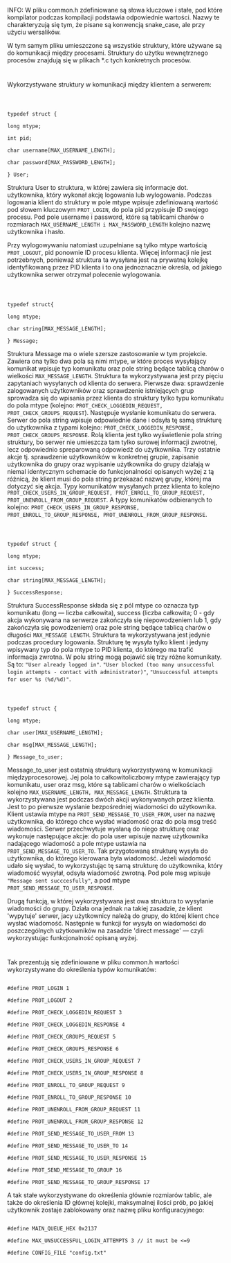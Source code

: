 
INFO: W pliku common.h zdefiniowane są słowa kluczowe i stałe, pod które kompilator podczas kompilacji podstawia odpowiednie wartości. Nazwy te charakteryzują się tym, że pisane są konwencją snake_case, ale przy użyciu wersalików.

W tym samym pliku umieszczone są wszystkie struktury, które używane są do komunikacji między procesami. Struktury do użytku wewnętrznego procesów znajdują się w plikach *.c tych konkretnych procesów.

  

#

  

Wykorzystywane struktury w komunikacji między klientem a serwerem:

  

#

```

typedef struct {

long mtype;

int pid;

char username[MAX_USERNAME_LENGTH];

char password[MAX_PASSWORD_LENGTH];

} User;

```

  

Struktura User to struktura, w której zawiera się informacje dot. użytkownika, który wykonał akcję logowania lub wylogowania. Podczas logowania klient do struktury w pole mtype wpisuje zdefiniowaną wartość pod słowem kluczowym `PROT_LOGIN`, do pola pid przypisuje ID swojego procesu. Pod pole username i password, które są tablicami charów o rozmiarach `MAX_USERNAME_LENGTH i MAX_PASSWORD_LENGTH` kolejno nazwę użytkownika i hasło.

Przy wylogowywaniu natomiast uzupełniane są tylko mtype wartością `PROT_LOGOUT`, pid ponownie ID procesu klienta. Więcej informacji nie jest potrzebnych, ponieważ struktura ta wysyłana jest na prywatną kolejkę identyfikowaną przez PID klienta i to ona jednoznacznie określa, od jakiego użytkownika serwer otrzymał polecenie wylogowania.

#

```

typedef struct{

long mtype;

char string[MAX_MESSAGE_LENGTH];

} Message;

```

  

Struktura Message ma o wiele szersze zastosowanie w tym projekcie. Zawiera ona tylko dwa pola są nimi mtype, w które proces wysyłający komunikat wpisuje typ komunikatu oraz pole string będące tablicą charów o wielkości `MAX_MESSAGE_LENGTH`. Struktura ta wykorzystywana jest przy pięciu zapytaniach wysyłanych od klienta do serwera. Pierwsze dwa: sprawdzenie zalogowanych użytkowników oraz sprawdzenie istniejących grup sprowadza się do wpisania przez klienta do struktury tylko typu komunikatu do pola mtype (kolejno: `PROT_CHECK_LOGGEDIN_REQUEST, PROT_CHECK_GROUPS_REQUEST`). Następuje wysłanie komunikatu do serwera. Serwer do pola string wpisuje odpowiednie dane i odsyła tę samą strukturę do użytkownika z typami kolejno: `PROT_CHECK_LOGGEDIN_RESPONSE, PROT_CHECK_GROUPS_RESPONSE`. Rolą klienta jest tylko wyświetlenie pola string struktury, bo serwer nie umieszcza tam tylko surowej informacji zwrotnej, lecz odpowiednio spreparowaną odpowiedź do użytkownika. Trzy ostatnie akcje tj. sprawdzenie użytkowników w konkretnej grupie, zapisanie użytkownika do grupy oraz wypisanie użytkownika do grupy działają w niemal identycznym schemacie do funkcjonalności opisanych wyżej z tą różnicą, że klient musi do pola string przekazać nazwę grupy, której ma dotyczyć się akcja. Typy komunikatów wysyłanych przez klienta to kolejno `PROT_CHECK_USERS_IN_GROUP_REQUEST, PROT_ENROLL_TO_GROUP_REQUEST, PROT_UNENROLL_FROM_GROUP_REQUEST`. A typy komunikatów odbieranych to kolejno: `PROT_CHECK_USERS_IN_GROUP_RESPONSE, PROT_ENROLL_TO_GROUP_RESPONSE, PROT_UNENROLL_FROM_GROUP_RESPONSE`.

#

```

typedef struct {

long mtype;

int success;

char string[MAX_MESSAGE_LENGTH];

} SuccessResponse;

```

  

Struktura SuccessResponse składa się z pól mtype co oznacza typ komunikatu (long — liczba całkowita), success (liczba całkowita; 0 - gdy akcja wykonywana na serwerze zakończyła się niepowodzeniem lub 1, gdy zakończyła się powodzeniem) oraz pole string będące tablicą charów o długości `MAX_MESSAGE LENGTH`. Struktura ta wykorzystywana jest jedynie podczas procedury logowania. Strukturę tę wysyła tylko klient i jedyny wpisywany typ do pola mtype to PID klienta, do którego ma trafić informacja zwrotna. W polu string mogą pojawić się trzy różne komunikaty. Są to: `"User already logged in"`. `"User blocked (too many unsuccessful login attempts - contact with administrator)"`, `"Unsuccessful attempts for user %s (%d/%d)"`.

#

```

typedef struct {

long mtype;

char user[MAX_USERNAME_LENGTH];

char msg[MAX_MESSAGE_LENGTH];

} Message_to_user;

```

  

Message_to_user jest ostatnią strukturą wykorzystywaną w komunikacji międzyprocesorowej. Jej pola to całkowitoliczbowy mtype zawierający typ komunikatu, user oraz msg, które są tablicami charów o wielkościach kolejno `MAX_USERNAME_LENGTH, MAX_MESSAGE_LENGTH`. Struktura ta wykorzystywana jest podczas dwóch akcji wykonywanych przez klienta. Jest to po pierwsze wysłanie bezpośredniej wiadomości do użytkownika. Klient ustawia mtype na `PROT_SEND_MESSAGE_TO_USER_FROM`, user na nazwę użytkownika, do którego chce wysłać wiadomość oraz do pola msg treść wiadomości. Serwer przechwytuje wysłaną do niego strukturę oraz wykonuje następujące akcje: do pola user wpisuje nazwę użytkownika nadającego wiadomość a pole mtype ustawia na `PROT_SEND_MESSAGE_TO_USER_TO`. Tak przygotowaną strukturę wysyła do użytkownika, do którego kierowana była wiadomość. Jeżeli wiadomość udało się wysłać, to wykorzystując tę samą strukturę do użytkownika, który wiadomość wysyłał, odsyła wiadomość zwrotną. Pod pole msg wpisuje `"Message sent succcesfully"`, a pod mtype `PROT_SEND_MESSAGE_TO_USER_RESPONSE`.

Drugą funkcją, w której wykorzystywana jest owa struktura to wysyłanie wiadomości do grupy. Działa ona jednak na takiej zasadzie, że klient 'wypytuje' serwer, jacy użytkownicy należą do grupy, do której klient chce wysłać wiadomość. Następnie w funkcji for wysyła on wiadomości do poszczególnych użytkowników na zasadzie 'direct message' — czyli wykorzystując funkcjonalność opisaną wyżej.

#

  

Tak prezentują się zdefiniowane w pliku common.h wartości wykorzystywane do określenia typów komunikatów:

```

#define PROT_LOGIN 1

#define PROT_LOGOUT 2

#define PROT_CHECK_LOGGEDIN_REQUEST 3

#define PROT_CHECK_LOGGEDIN_RESPONSE 4

#define PROT_CHECK_GROUPS_REQUEST 5

#define PROT_CHECK_GROUPS_RESPONSE 6

#define PROT_CHECK_USERS_IN_GROUP_REQUEST 7

#define PROT_CHECK_USERS_IN_GROUP_RESPONSE 8

#define PROT_ENROLL_TO_GROUP_REQUEST 9

#define PROT_ENROLL_TO_GROUP_RESPONSE 10

#define PROT_UNENROLL_FROM_GROUP_REQUEST 11

#define PROT_UNENROLL_FROM_GROUP_RESPONSE 12

#define PROT_SEND_MESSAGE_TO_USER_FROM 13

#define PROT_SEND_MESSAGE_TO_USER_TO 14

#define PROT_SEND_MESSAGE_TO_USER_RESPONSE 15

#define PROT_SEND_MESSAGE_TO_GROUP 16

#define PROT_SEND_MESSAGE_TO_GROUP_RESPONSE 17

```

  

A tak stałe wykorzystywane do określenia głównie rozmiarów tablic, ale także do określenia ID głównej kolejki, maksymalnej ilości prób, po jakiej użytkownik zostaje zablokowany oraz nazwę pliku konfiguracyjnego:

```

#define MAIN_QUEUE_HEX 0x2137

#define MAX_UNSUCCESSFUL_LOGIN_ATTEMPTS 3 // it must be <=9

#define CONFIG_FILE "config.txt"

```